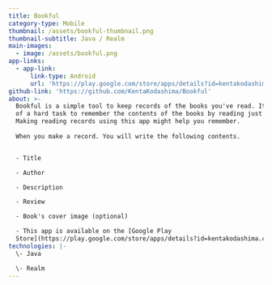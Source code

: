 ```yaml
---
title: Bookful
category-type: Mobile
thumbnail: /assets/bookful-thumbnail.png
thumbnail-subtitle: Java / Realm
main-images:
  - image: /assets/bookful.png
app-links:
  - app-link:
      link-type: Android
      url: 'https://play.google.com/store/apps/details?id=kentakodashima.com.bookful'
github-link: 'https://github.com/KentaKodashima/Bookful'
about: >-
  Bookful is a simple tool to keep records of the books you've read. It is kind
  of a hard task to remember the contents of the books by reading just one time.
  Making reading records using this app might help you remember.  
    
  When you make a record. You will write the following contents.


  - Title  

  - Author  

  - Description  

  - Review  

  - Book's cover image (optional)  

  - This app is available on the [Google Play
  Store](https://play.google.com/store/apps/details?id=kentakodashima.com.bookful).
technologies: |-
  \- Java  

  \- Realm
---
```


